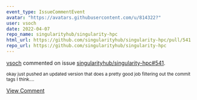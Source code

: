 ```yaml
---
event_type: IssueCommentEvent
avatar: "https://avatars.githubusercontent.com/u/814322?"
user: vsoch
date: 2022-04-07
repo_name: singularityhub/singularity-hpc
html_url: https://github.com/singularityhub/singularity-hpc/pull/541
repo_url: https://github.com/singularityhub/singularity-hpc
---
```


<a href='https://github.com/vsoch' target='_blank'>vsoch</a> commented on issue <a href='https://github.com/singularityhub/singularity-hpc/pull/541' target='_blank'>singularityhub/singularity-hpc#541</a>.

<small>okay just pushed an updated version that does a pretty good job filtering out the commit tags I think....</small>

<a href='https://github.com/singularityhub/singularity-hpc/pull/541' target='_blank'>View Comment</a>